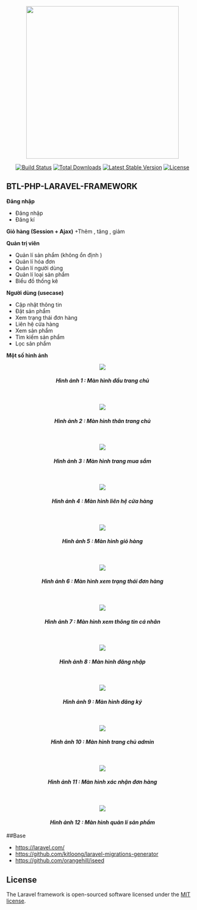 <p align="center"><a href="https://laravel.com" target="_blank"><img src="https://raw.githubusercontent.com/laravel/art/master/logo-lockup/5%20SVG/2%20CMYK/1%20Full%20Color/laravel-logolockup-cmyk-red.svg" width="400"></a></p>

<p align="center">
<a href="https://travis-ci.org/laravel/framework"><img src="https://travis-ci.org/laravel/framework.svg" alt="Build Status"></a>
<a href="https://packagist.org/packages/laravel/framework"><img src="https://img.shields.io/packagist/dt/laravel/framework" alt="Total Downloads"></a>
<a href="https://packagist.org/packages/laravel/framework"><img src="https://img.shields.io/packagist/v/laravel/framework" alt="Latest Stable Version"></a>
<a href="https://packagist.org/packages/laravel/framework"><img src="https://img.shields.io/packagist/l/laravel/framework" alt="License"></a>
</p>

## BTL-PHP-LARAVEL-FRAMEWORK


**Đăng nhập** 
+ Đăng nhập
+ Đăng kí

**Giỏ hàng (Session + Ajax)**
+Thêm , tăng , giảm

**Quản trị viên**
+ Quản lí sản phẩm (không ổn định )
+ Quản lí hóa đơn
+ Quản lí người dùng
+ Quản lí loại sản phẩm
+ Biểu đồ thống kê

**Người dùng (usecase)**
+ Cập nhật thông tin
+ Đặt sản phẩm
+ Xem trạng thái đơn hàng
+ Liên hệ cửa hàng
+ Xem sản phẩm
+ Tìm kiếm sản phẩm
+ Lọc sản phẩm



**Một số hình ảnh**
 
<div align="center">
    <img src="https://github.com/vyvanhungbg/AppleStore/blob/main/image-readme/home_1.png"></div>
<h4 align="center"> <i>Hình ảnh 1 : Màn hình đầu trang chủ </i> </h4>

<br>
<br>
<div align="center">
    <img src="https://github.com/vyvanhungbg/AppleStore/blob/main/image-readme/hom_2.png"></div>
<h4 align="center"> <i>Hình ảnh 2 : Màn hình thân trang chủ </i> </h4>


<br>
<br>
<div align="center">
    <img src="https://github.com/vyvanhungbg/AppleStore/blob/main/image-readme/shop.png"></div>
<h4 align="center"> <i>Hình ảnh 3 : Màn hình trang mua sắm </i> </h4>


<br>
<br>
<div align="center">
    <img src="https://github.com/vyvanhungbg/AppleStore/blob/main/image-readme/contact.png"></div>
<h4 align="center"> <i>Hình ảnh 4 : Màn hình liên hệ cửa hàng </i> </h4>

<br>
<br>
<div align="center">
    <img src="https://github.com/vyvanhungbg/AppleStore/blob/main/image-readme/cart.png"></div>
<h4 align="center"> <i>Hình ảnh 5 : Màn hình giỏ hàng </i> </h4>


<br>
<br>
<div align="center">
    <img src="https://github.com/vyvanhungbg/AppleStore/blob/main/image-readme/order-list.png"></div>
<h4 align="center"> <i>Hình ảnh 6 : Màn hình xem trạng thái đơn hàng </i> </h4>


<br>
<br>
<div align="center">
    <img src="https://github.com/vyvanhungbg/AppleStore/blob/main/image-readme/user-info.png"></div>
<h4 align="center"> <i>Hình ảnh 7 : Màn hình xem thông tin cá nhân </i> </h4>

<br>
<br>
<div align="center">
    <img src="https://github.com/vyvanhungbg/AppleStore/blob/main/image-readme/login.png"></div>
<h4 align="center"> <i>Hình ảnh 8 : Màn hình đăng nhập </i> </h4>


<br>
<br>
<div align="center">
    <img src="https://github.com/vyvanhungbg/AppleStore/blob/main/image-readme/signup.png"></div>
<h4 align="center"> <i>Hình ảnh 9 : Màn hình đăng ký </i> </h4>


<br>
<br>
<div align="center">
    <img src="https://github.com/vyvanhungbg/AppleStore/blob/main/image-readme/admin-home.png"></div>
<h4 align="center"> <i>Hình ảnh 10 : Màn hình trang chủ admin </i> </h4>

<br>
<br>
<div align="center">
    <img src="https://github.com/vyvanhungbg/AppleStore/blob/main/image-readme/admin-bill.png"></div>
<h4 align="center"> <i>Hình ảnh 11 : Màn hình xác nhận đơn hàng </i> </h4>

<br>
<br>
<div align="center">
    <img src="https://github.com/vyvanhungbg/AppleStore/blob/main/image-readme/admin-product.png"></div>
<h4 align="center"> <i>Hình ảnh 12 : Màn hình quản lí sản phẩm </i> </h4>

##Base
+ https://laravel.com/
+ https://github.com/kitloong/laravel-migrations-generator
+ https://github.com/orangehill/iseed
## License

The Laravel framework is open-sourced software licensed under the [MIT license](https://opensource.org/licenses/MIT).
